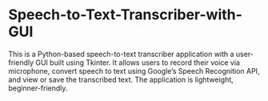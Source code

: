 # Speech-to-Text-Transcriber-with-GUI
This is a Python-based speech-to-text transcriber application with a user-friendly GUI built using Tkinter. It allows users to record their voice via microphone, convert speech to text using Google’s Speech Recognition API, and view or save the transcribed text. The application is lightweight, beginner-friendly.
